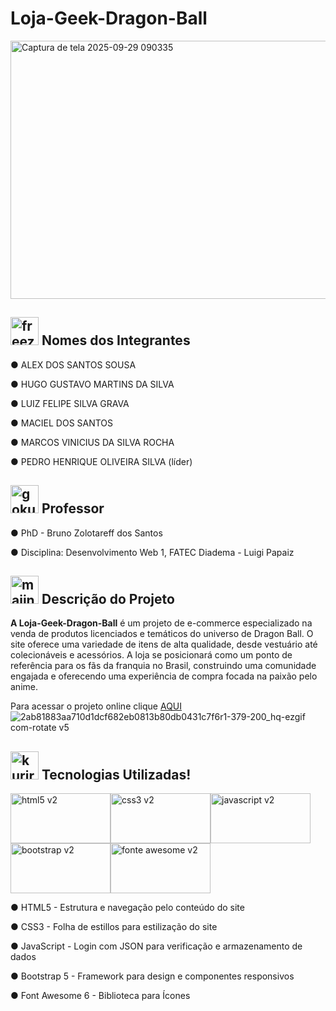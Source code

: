 # **Loja-Geek-Dragon-Ball**
<div align-"center">

<img width="946" height="413" alt="Captura de tela 2025-09-29 090335" src="https://github.com/user-attachments/assets/43676a77-d29e-4f18-bcc9-d771c2ac8060" />
</div>


## <img width="45" height="45" alt="freeza" src="https://github.com/user-attachments/assets/4bc37c62-93e9-4f0a-b26f-ba26b55a9f75" /> Nomes dos Integrantes </h2>

●	ALEX DOS SANTOS SOUSA

●	HUGO GUSTAVO MARTINS DA SILVA

●	LUIZ FELIPE SILVA GRAVA

●	MACIEL DOS SANTOS

●	MARCOS VINICIUS DA SILVA ROCHA

●	PEDRO HENRIQUE OLIVEIRA SILVA (líder)

## <img width="45" height="45" alt="goku" src="https://github.com/user-attachments/assets/3762705e-27b4-4b48-8061-ee0cc9e38a90" /> Professor </h2>

●	PhD - Bruno Zolotareff dos Santos

● Disciplina: Desenvolvimento Web 1, FATEC Diadema - Luigi Papaiz

## <img width="45" height="45" alt="majinboo" src="https://github.com/user-attachments/assets/d2a91602-6335-4fb0-8ce7-5cdbd1324d6a" /> Descrição do Projeto </h2>

**A Loja-Geek-Dragon-Ball** é um projeto de e-commerce especializado na venda de produtos licenciados e temáticos do universo de Dragon Ball. O site oferece uma variedade de itens de alta qualidade, desde vestuário até colecionáveis e acessórios. A loja se posicionará como um ponto de referência para os fãs da franquia no Brasil, construindo uma comunidade engajada e oferecendo uma experiência de compra focada na paixão pelo anime.


Para acessar o projeto online clique [AQUI](https://pedhensilva.github.io/Loja-Geek-Dragon-Ball/)  ![2ab81883aa710d1dcf682eb0813b80db0431c7f6r1-379-200_hq-ezgif com-rotate v5](https://github.com/user-attachments/assets/19ac5fc2-978a-44d9-a05c-c86d630e81c0)


## <img width="45" height="45" alt="kuririn" src="https://github.com/user-attachments/assets/035dbe2f-3b05-4923-be75-72034293b686" /> Tecnologias Utilizadas! </h2>
<div align-"justify">
<img width="160" height="80" background="transparent" alt="html5 v2" src="https://github.com/user-attachments/assets/0008e88c-5064-424f-ae26-1a6688011eab" /><img width="160" height="80" alt="css3 v2" src="https://github.com/user-attachments/assets/284f87d1-d8e8-4c29-acc5-df4920185d78" /><img width="160" height="80" alt="javascript v2" src="https://github.com/user-attachments/assets/0fa85e52-6014-44e7-8dc7-fb1976b2a3c6" /><img width="160" height="80" alt="bootstrap v2" src="https://github.com/user-attachments/assets/333601a5-ea62-4e4a-a4ab-06b7c6478f4a" /><img width="160" height="80" alt="fonte awesome v2" src="https://github.com/user-attachments/assets/30630401-4308-4a02-832f-84a16931a38d" />
</div>

● HTML5 - Estrutura e navegação pelo conteúdo do site

● CSS3 - Folha de estillos para estilização do site

● JavaScript - Login com JSON para verificação e armazenamento de dados

● Bootstrap 5 - Framework para design e componentes responsivos

● Font Awesome 6 - Biblioteca para Ícones

 




